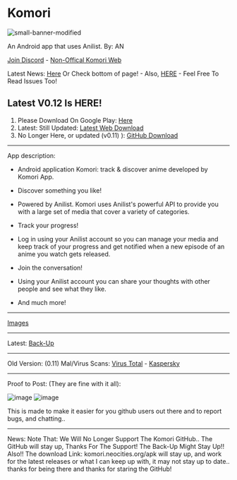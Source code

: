 # Komori
![small-banner-modified](https://github.com/MarshMeadow/Komori/assets/88599122/48985b6c-a18a-483b-899c-58246d58e017)

An Android app that uses Anilist. By: AN

[Join Discord](https://komori.neocities.org/discord) - [Non-Offical Komori Web](https://komori.neocities.org/) 

Latest News: [Here](https://github.com/MarshMeadow/Komori/releases/tag/v0.12) Or Check bottom of page! - Also, [HERE](https://github.com/MarshMeadow/Komori/discussions/categories/announcements) - Feel Free To Read Issues Too!

Latest V0.12 Is HERE!
----
1. Please Download On Google Play: [Here](https://play.google.com/store/apps/details?id=app.komori)
2. Latest: Still Updated: [Latest Web Download](https://komori.neocities.org/apk)
3. No Longer Here, or updated (v0.11) ): [GitHub Download](https://github.com/MarshMeadow/Komori/releases/download/v0.11/0.11.apk)

----

App description:

- Android application Komori: track & discover anime developed by Komori App.

- Discover something you like!

- Powered by Anilist. Komori uses Anilist's powerful API to provide you with a large set of media that cover a variety of categories.

- Track your progress!

- Log in using your Anilist account so you can manage your media and keep track of your progress and get notified when a new episode of an anime you watch gets released.

- Join the conversation!

- Using your Anilist account you can share your thoughts with other people and see what they like.

- And much more!

----
[Images](https://mega.nz/folder/4D8jFKjZ#dhCKbPcad_uwGv6gU1ApnA/folder/EO0wGQaS)

----
Latest: [Back-Up](https://komori.neocities.org/back-up)

----
Old Version: (0.11) Mal/Virus Scans: [Virus Total](https://www.virustotal.com/gui/file/607c430e04aa73abc54f3e9d35fd43015d25e708ffbb47dec3ff458de9ced485) - [Kaspersky](https://opentip.kaspersky.com/607C430E04AA73ABC54F3E9D35FD43015D25E708FFBB47DEC3FF458DE9CED485/results?tab=upload)

----
Proof to Post: (They are fine with it all):

![image](https://github.com/MarshMeadow/Komori/assets/88599122/53dba3f9-9536-4fef-adf5-ca4c03b26aa0)
![image](https://github.com/MarshMeadow/Komori/assets/88599122/676a0f26-7dd5-4871-8a2a-2eaa4fe24a9a)

This is made to make it easier for you github users out there and to report bugs, and chatting..

----
News: Note That: We Will No Longer Support The Komori GitHub.. The GitHub will stay up, Thanks For The Support! The Back-Up Might Stay Up!! Also!! The download Link: komori.neocities.org/apk will stay up, and work for the latest releases or what I can keep up with, it may not stay up to date.. thanks for being there and thanks for staring the GitHub!

